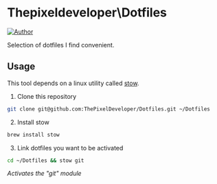 Thepixeldeveloper\Dotfiles
=========================

[![Author](http://img.shields.io/badge/author-@colonelrosa-blue.svg)](https://twitter.com/colonelrosa)

Selection of dotfiles I find convenient. 

Usage
-----

This tool depends on a linux utility called [stow](http://www.gnu.org/software/stow/manual/stow.html).

1. Clone this repository

``` bash
git clone git@github.com:ThePixelDeveloper/Dotfiles.git ~/Dotfiles
```

2. Install stow

``` bash
brew install stow
```

3. Link dotfiles you want to be activated

``` bash
cd ~/Dotfiles && stow git
```

_Activates the "git" module_
